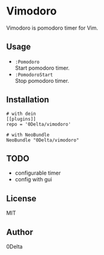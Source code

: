 # Vimodoro

Vimodoro is pomodoro timer for Vim.

## Usage

 * `:Pomodoro`  
   Start pomodoro timer.
 * `:PomodoroStart`  
   Stop pomodoro timer. 

## Installation

```
# with dein
[[plugins]]
repo = '0Delta/vimodoro'

# with NeoBundle
NeoBundle "0Delta/vimodoro"
```

## TODO

 * configurable timer
 * config with gui

## License

MIT

## Author

0Delta

